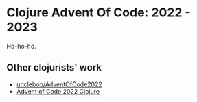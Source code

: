 # Clojure Advent Of Code: 2022 - 2023

Ho-ho-ho.

## Other clojurists' work
- [unclebob/AdventOfCode2022](https://github.com/unclebob/AdventOfCode2022)
- [Advent of Code 2022 Clojure](https://github.com/topics/advent-of-code-2022-clojure)
